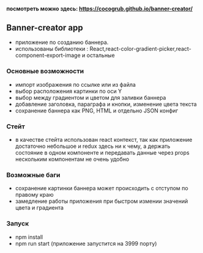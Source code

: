 #### посмотреть можно здесь: https://cocogrub.github.io/banner-creator/

## Banner-creator app

- приложение по созданию баннера.
- использованы библиотеки : React,react-color-gradient-picker,react-component-export-image и остальные

### Основные возможности

- импорт изображения по ссылке или из файла
- выбор расположения картинки по оси Y
- выбор между градиентом и цветом для заливки баннера
- добавление заголовка, параграфа и кнопки, изменение цвета текста
- сохранение баннера как PNG, HTML и отдельно JSON конфиг

### Стейт

- в качестве стейта использован react контекст, так как приложение достаточно небольшое и redux здесь ни к чему, а держать состояние в одном компоненте и передавать данные через props нескольким компонентам не очень удобно

### Возможные баги

- сохранение картинки баннера может происходить с отступом по правому краю
- замедление работы приложения при быстром измении значений цвета и градиента

### Запуск

- npm install
- npm run start (приложение запустится на 3999 порту)
